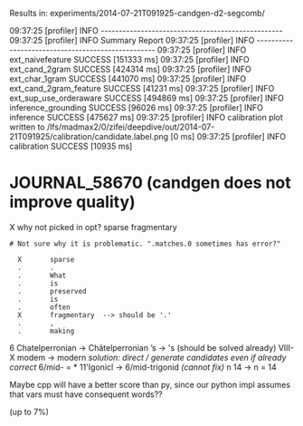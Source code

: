 Results in: experiments/2014-07-21T091925-candgen-d2-segcomb/

09:37:25 [profiler] INFO  --------------------------------------------------
09:37:25 [profiler] INFO  Summary Report
09:37:25 [profiler] INFO  --------------------------------------------------
09:37:25 [profiler] INFO  ext_naivefeature SUCCESS [151333 ms]
09:37:25 [profiler] INFO  ext_cand_2gram SUCCESS [424314 ms]
09:37:25 [profiler] INFO  ext_char_1gram SUCCESS [441070 ms]
09:37:25 [profiler] INFO  ext_cand_2gram_feature SUCCESS [41231 ms]
09:37:25 [profiler] INFO  ext_sup_use_orderaware SUCCESS [494869 ms]
09:37:25 [profiler] INFO  inference_grounding SUCCESS [96026 ms]
09:37:25 [profiler] INFO  inference SUCCESS [475627 ms]
09:37:25 [profiler] INFO  calibration plot written to /lfs/madmax2/0/zifei/deepdive/out/2014-07-21T091925/calibration/candidate.label.png [0 ms]
09:37:25 [profiler] INFO  calibration SUCCESS [10935 ms]


# JOURNAL_58670 (candgen does not improve quality)

X why not picked in opt?
    sparse
    fragmentary

    # Not sure why it is problematic. ".matches.0 sometimes has error?"

      X       sparse
      .       .
      .       What
      .       is
      .       preserved
      .       is
      .       often
      X       fragmentary  --> should be '.'
      .       ,
      .       making


6 Chatelperronian -> Châtelperronian
  ’s -> 's (should be solved already)
  VIII-X
  modem -> modern *solution: direct / generate candidates even if already correct*
  6/mid- = * 11'Igonicl -> 6/mid-trigonid *(cannot fix)*
  n 14 -> n = 14

Maybe cpp will have a better score than py, since our python impl assumes that vars must have consequent words??

(up to 7%)